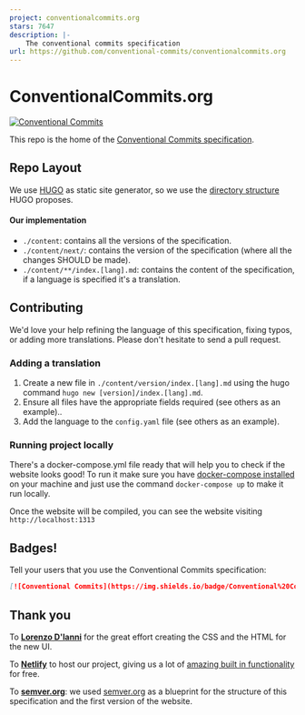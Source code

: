 ```yaml
---
project: conventionalcommits.org
stars: 7647
description: |-
    The conventional commits specification
url: https://github.com/conventional-commits/conventionalcommits.org
---
```


# ConventionalCommits.org

[![Conventional Commits](https://img.shields.io/badge/Conventional%20Commits-1.0.0-%23FE5196?logo=conventionalcommits&logoColor=white)](https://conventionalcommits.org)

This repo is the home of the [Conventional Commits specification](https://www.conventionalcommits.org/).

## Repo Layout

We use [HUGO](https://gohugo.io/) as static site generator, so we use the [directory structure](https://gohugo.io/getting-started/directory-structure/) HUGO proposes.

#### Our implementation

* `./content`: contains all the versions of the specification.
* `./content/next/`: contains the version of the specification (where all the changes SHOULD be made).
* `./content/**/index.[lang].md`: contains the content of the specification, if a language is specified it's a translation.

## Contributing

We'd love your help refining the language of this specification,
fixing typos, or adding more translations. Please don't hesitate
to send a pull request.

### Adding a translation

1. Create a new file in `./content/version/index.[lang].md` using the hugo command `hugo new [version]/index.[lang].md`.
1. Ensure all files have the appropriate fields required (see others as an example)..
1. Add the language to the `config.yaml` file (see others as an example).

### Running project locally

There's a docker-compose.yml file ready that will help you to check if the website looks good!
To run it make sure you have [docker-compose installed](https://docs.docker.com/compose/install/#install-compose) on your machine and just use the command `docker-compose up` to make it run locally.

Once the website will be compiled, you can see the website visiting `http://localhost:1313`

## Badges!

Tell your users that you use the Conventional Commits specification:

```markdown
[![Conventional Commits](https://img.shields.io/badge/Conventional%20Commits-1.0.0-%23FE5196?logo=conventionalcommits&logoColor=white)](https://conventionalcommits.org)
```

## Thank you

To **[Lorenzo D'Ianni](https://github.com/lorenzodianni)** for the great effort creating the CSS and the HTML for the new UI.

To **[Netlify](https://www.netlify.com/)** to host our project, giving us a lot of [amazing built in functionality](https://www.netlify.com/features/) for free.

To **[semver.org](https://github.com/mojombo/semver.org)**: we used [semver.org](https://github.com/mojombo/semver.org) as a blueprint for
the structure of this specification and the first version of the website.

